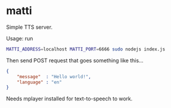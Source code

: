 # matti
Simple TTS server.

Usage: run

```bash
MATTI_ADDRESS=localhost MATTI_PORT=6666 sudo nodejs index.js
```

Then send POST request that goes something like this...

```json
{
    "message"  : "Hello world!",
    "language" : "en"
}
```

Needs mplayer installed for text-to-speech to work.
